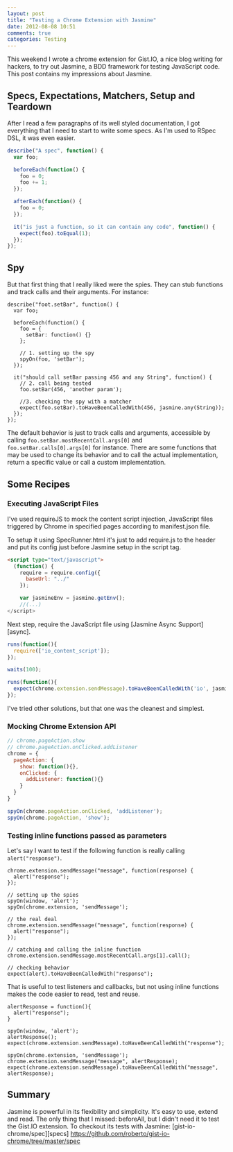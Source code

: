 ```yaml
---
layout: post
title: "Testing a Chrome Extension with Jasmine"
date: 2012-08-08 10:51
comments: true
categories: Testing
---
```


This weekend I wrote a chrome extension for Gist.IO, a nice blog writing for hackers, to try out Jasmine, a BDD framework for testing JavaScript code. This post contains my impressions about Jasmine.

## Specs, Expectations, Matchers, Setup and Teardown

After I read a few paragraphs of its well styled documentation, I got everything that I need to start to write some specs. As I'm used to RSpec DSL, it was even easier.

``` javascript Code example
describe("A spec", function() {
  var foo;

  beforeEach(function() {
    foo = 0;
    foo += 1;
  });

  afterEach(function() {
    foo = 0;
  });

  it("is just a function, so it can contain any code", function() {
    expect(foo).toEqual(1);
  });
});
```

## Spy

But that first thing that I really liked were the spies. They can stub functions and track calls and their arguments. For instance:

```
describe("foot.setBar", function() {
  var foo;

  beforeEach(function() {
    foo = {
      setBar: function() {}
    };

    // 1. setting up the spy
    spyOn(foo, 'setBar'); 
  });

  it("should call setBar passing 456 and any String", function() {
    // 2. call being tested
    foo.setBar(456, 'another param');

    //3. checking the spy with a matcher
    expect(foo.setBar).toHaveBeenCalledWith(456, jasmine.any(String)); 
  });
});
```

The default behavior is just to track calls and arguments, accessible by calling `foo.setBar.mostRecentCall.args[0]` and `foo.setBar.calls[0].args[0]` for instance. There are some functions that may be used to change its behavior and to call the actual implementation, return a specific value or call a custom implementation.

## Some Recipes

### Executing JavaScript Files

I've used requireJS to mock the content script injection, JavaScript files triggered by Chrome in specified pages according to manifest.json file.

To setup it using SpecRunner.html it's just to add require.js to the header and put its config just before Jasmine setup in the script tag.

``` html SpecRunner.html
<script type="text/javascript">
  (function() {
    require = require.config({
      baseUrl: "../"
    });

    var jasmineEnv = jasmine.getEnv();
    //(...)
</script>
```

Next step, require the JavaScript file using [Jasmine Async Support][async].

``` javascript
runs(function(){
  require(['io_content_script']);
});

waits(100);

runs(function(){
  expect(chrome.extension.sendMessage).toHaveBeenCalledWith('io', jasmine.any(Function));
});

```

I've tried other solutions, but that one was the cleanest and simplest.

### Mocking Chrome Extension API


``` javascript
// chrome.pageAction.show
// chrome.pageAction.onClicked.addListener
chrome = {
  pageAction: {
    show: function(){},
    onClicked: {
      addListener: function(){}
    }
  }
} 

spyOn(chrome.pageAction.onClicked, 'addListener');
spyOn(chrome.pageAction, 'show');
```

### Testing inline functions passed as parameters

Let's say I want to test if the following function is really calling `alert("response")`.

```
chrome.extension.sendMessage("message", function(response) {
  alert("response");  
});
```

```
// setting up the spies
spyOn(window, 'alert');
spyOn(chrome.extension, 'sendMessage');

// the real deal
chrome.extension.sendMessage("message", function(response) {
  alert("response");  
});

// catching and calling the inline function
chrome.extension.sendMessage.mostRecentCall.args[1].call();

// checking behavior 
expect(alert).toHaveBeenCalledWith("response");
```

That is useful to test listeners and callbacks, but not using inline functions makes the code easier to read, test and reuse.

```
alertResponse = function(){
  alert("response");
}

spyOn(window, 'alert');
alertResponse();
expect(chrome.extension.sendMessage).toHaveBeenCalledWith("response");
```

```
spyOn(chrome.extension, 'sendMessage');
chrome.extension.sendMessage("message", alertResponse);
expect(chrome.extension.sendMessage).toHaveBeenCalledWith("message", alertResponse);
```

## Summary

Jasmine is powerful in its flexibility and simplicity. It's easy to use, extend and read. The only thing that I missed: beforeAll, but I didn't need it to test the Gist.IO extension. To checkout its tests with Jasmine: [gist-io-chrome/spec][specs] https://github.com/roberto/gist-io-chrome/tree/master/spec






